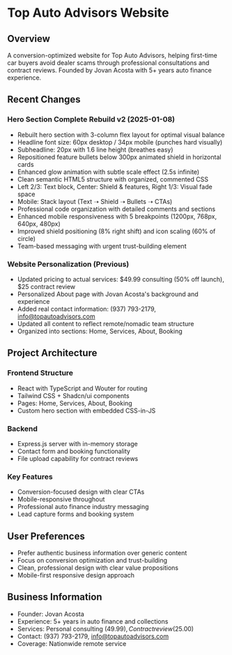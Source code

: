 # Top Auto Advisors Website

## Overview
A conversion-optimized website for Top Auto Advisors, helping first-time car buyers avoid dealer scams through professional consultations and contract reviews. Founded by Jovan Acosta with 5+ years auto finance experience.

## Recent Changes

### Hero Section Complete Rebuild v2 (2025-01-08)
- Rebuilt hero section with 3-column flex layout for optimal visual balance
- Headline font size: 60px desktop / 34px mobile (punches hard visually)  
- Subheadline: 20px with 1.6 line height (breathes easy)
- Repositioned feature bullets below 300px animated shield in horizontal cards
- Enhanced glow animation with subtle scale effect (2.5s infinite)
- Clean semantic HTML5 structure with organized, commented CSS
- Left 2/3: Text block, Center: Shield & features, Right 1/3: Visual fade space
- Mobile: Stack layout (Text ➝ Shield ➝ Bullets ➝ CTAs)
- Professional code organization with detailed comments and sections
- Enhanced mobile responsiveness with 5 breakpoints (1200px, 768px, 640px, 480px)
- Improved shield positioning (8% right shift) and icon scaling (60% of circle)
- Team-based messaging with urgent trust-building element

### Website Personalization (Previous)
- Updated pricing to actual services: $49.99 consulting (50% off launch), $25 contract review
- Personalized About page with Jovan Acosta's background and experience
- Added real contact information: (937) 793-2179, info@topautoadvisors.com
- Updated all content to reflect remote/nomadic team structure
- Organized into sections: Home, Services, About, Booking

## Project Architecture

### Frontend Structure
- React with TypeScript and Wouter for routing
- Tailwind CSS + Shadcn/ui components
- Pages: Home, Services, About, Booking
- Custom hero section with embedded CSS-in-JS

### Backend
- Express.js server with in-memory storage
- Contact form and booking functionality
- File upload capability for contract reviews

### Key Features
- Conversion-focused design with clear CTAs
- Mobile-responsive throughout
- Professional auto finance industry messaging
- Lead capture forms and booking system

## User Preferences
- Prefer authentic business information over generic content
- Focus on conversion optimization and trust-building
- Clean, professional design with clear value propositions
- Mobile-first responsive design approach

## Business Information
- Founder: Jovan Acosta
- Experience: 5+ years in auto finance and collections
- Services: Personal consulting ($49.99), Contract review ($25.00)
- Contact: (937) 793-2179, info@topautoadvisors.com
- Coverage: Nationwide remote service